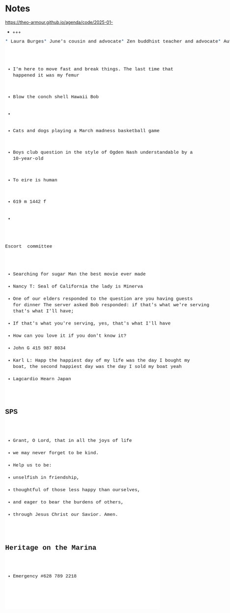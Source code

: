 # Notes

<a href="https://theo-armour.github.io/agenda/code/2025-01-11/#README.md">https://theo-armour.github.io/agenda/code/2025-01-</a>

* +++
<div style="background-color: rgb(255, 255, 255); font-family: Consolas, &quot;Courier New&quot;, monospace; font-size: 15px; line-height: 20px; white-space: pre;"><span style="color: #0451a5;">*</span> Laura Burges<span style="color: #0451a5;">*</span> June's cousin and advocate<span style="color: #0451a5;">*</span> Zen buddhist teacher and advocate<span style="color: #0451a5;">*</span> Author of four books ~ three for children ~ one for adults<span style="color: #0451a5;">*</span> Written a book on Tibetan wisdom stories<span style="color: #0451a5;">*</span> Copy in the Library<span style="color: #0451a5;">*</span> Fingers crossed<span style="color: #0451a5;">*</span> Invite to the Zen Center<span style="color: #0451a5;">*</span> Julia Morgan Building

* I'm here to move fast and break things. The last time that happened it was my femur
* Blow the conch shell Hawaii Bob&nbsp;
* 

* Cats and dogs playing a March madness basketball game&nbsp;

* Boys club question in the style of Ogden Nash understandable by a 10-year-old
* To eire is human
* 619 m 1442 f
* 

Escort&nbsp; committee

* Searching for sugar Man the best movie ever made
* Nancy T: Seal of California the lady is Minerva&nbsp;
* One of our elders responded to the question are you having guests for dinner The server asked Bob responded: if that's what we're serving that's what I'll have; 
* If that's what you're serving, yes, that's what I'll have
* How can you love it if you don't know it?
* John G 415 987 8034
* Karl L: Happ the happiest day of my life was the day I bought my boat, the second happiest day was the day I sold my boat yeah&nbsp;
* Lagcardio Hearn Japan

## SPS

* Grant, O Lord, that in all the joys of life
* we may never forget to be kind.
* Help us to be:
* unselfish in friendship,
* thoughtful of those less happy than ourselves,
* and eager to bear the burdens of others,
* through Jesus Christ our Savior. Amen.

## Heritage on the Marina

* Emergency #628 789 2218